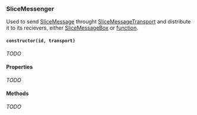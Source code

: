 ### SliceMessenger

Used to send [SliceMessage](docs/SliceMessage.markdown) throught [SliceMessageTransport](docs/SliceMessageTransport.markdown) and distribute it to its recievers, either [SliceMessageBox](docs/SliceMessageBox.markdown) or [function](https://developer.mozilla.org/docs/Web/JavaScript/Guide/Functions).

#### `constructor(id, transport)`

_TODO_

#### Properties

_TODO_

#### Methods

_TODO_